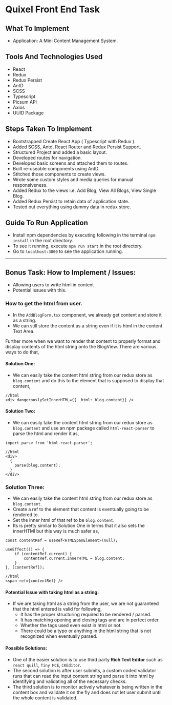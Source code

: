 # Quixel Front End Task

## What To Implement

- Application: A Mini Content Management System.

## Tools And Technologies Used

- React
- Redux
- Redux Persist
- AntD
- SCSS
- Typescript
- Picsum API
- Axios
- UUID Package

## Steps Taken To Implement

- Bootstrapped Create React App ( Typescript with Redux ).
- Added SCSS, Antd, React Router and Redux Persist Support.
- Structured Project and added a basic layout.
- Developed routes for navigation.
- Developed basic screens and attached them to routes.
- Built re-useable components using AntD.
- Stitched those components to create views.
- Wrote some custom styles and media queries for manual responsiveness.
- Added Redux to the views i.e. Add Blog, View All Blogs, View Single Blog.
- Added Redux Persist to retain data of application state.
- Tested out everything using dummy data in redux store.

## Guide To Run Application

- Install npm dependencies by executing following in the terminal `npm install` in the root directory.
- To see it running, execute `npm run start` in the root directory.
- Go to `localhost:3000` to see the application running.

---

## Bonus Task: How to Implement / Issues:

- Allowing users to write html in content
- Potential issues with this.

### How to get the html from user.

- In the `AddBlogForm.tsx` component, we already get content and store it as a string.
- We can still store the content as a string even if it is html in the content Text Area.

Further more when we want to render that content to properly format and display contents of the html string onto the BlogView. There are various ways to do that,

#### Solution One:

- We can easily take the content html string from our redux store as `blog.content` and do this to the element that is supposed to display that content,

```
//html
<div dangerouslySetInnerHTML={{__html: blog.content}} />
```

#### Solution Two:

- We can easily take the content html string from our redux store as `blog.content` and use an npm package called `html-react-parser` to parse the html and render it as,

```
import parse from 'html-react-parser';

//html
<div>
  {
    parse(blog.content);
  }
</div>
```

### Solution Three:

- We can easily take the content html string from our redux store as `blog.content`.
- Create a ref to the element that content is eventually going to be rendered to.
- Set the inner html of that ref to be `blog.content`.
- Its is pretty similar to Solution One in terms that it also sets the innerHTMl but this way is much safer as,

```
const contentRef = useRef<HTMLSpanElement>(null);

useEffect(() => {
    if (contentRef.current) {
        contentRef.current.innerHTML = blog.content;
    }
}, [contentRef]);

//html
<span ref={contentRef} />
```

#### Potential Issue with taking html as a string:

- If we are taking html as a string from the user, we are not guaranteed that the html entered is valid for following,
  - It has the proper structuring required to be rendered / parsed.
  - It has matching opening and closing tags and are in perfect order.
  - Whether the tags used even exist in html or not.
  - There could be a typo or anything in the html string that is not recognized when eventually parsed.

#### Possible Solutions:

- One of the easier solution is to use third party **Rich Text Editor** such as `react quill`, `Tiny MCE`, `CKEditor`.
- The second solution is after user submits, a custom coded validator runs that can read the input content string and parse it into html by identifying and validating all of the necessary checks.
- The third solution is to monitor actively whatever is being written in the content box and validate it on the fly and does not let user submit until the whole content is validated.
